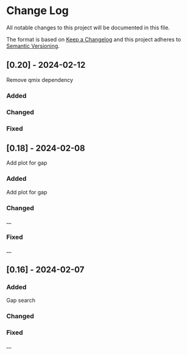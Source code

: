 
# Change Log
All notable changes to this project will be documented in this file.
 
The format is based on [Keep a Changelog](http://keepachangelog.com/)
and this project adheres to [Semantic Versioning](http://semver.org/).
 
## [0.20] - 2024-02-12
Remove qmix dependency
 
### Added

 
### Changed
 
### Fixed
 
## [0.18] - 2024-02-08
  
Add plot for gap
 
### Added
 Add plot for gap
### Changed
__
 
### Fixed
 
__
 
## [0.16] - 2024-02-07
 
### Added

Gap search
   
### Changed
 
### Fixed
 
__